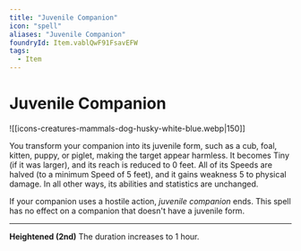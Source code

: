 ```yaml
---
title: "Juvenile Companion"
icon: "spell"
aliases: "Juvenile Companion"
foundryId: Item.vablQwF91FsavEFW
tags:
  - Item
---
```


# Juvenile Companion
![[icons-creatures-mammals-dog-husky-white-blue.webp|150]]

You transform your companion into its juvenile form, such as a cub, foal, kitten, puppy, or piglet, making the target appear harmless. It becomes Tiny (if it was larger), and its reach is reduced to 0 feet. All of its Speeds are halved (to a minimum Speed of 5 feet), and it gains weakness 5 to physical damage. In all other ways, its abilities and statistics are unchanged.

If your companion uses a hostile action, _juvenile companion_ ends. This spell has no effect on a companion that doesn't have a juvenile form.

* * *

**Heightened (2nd)** The duration increases to 1 hour.
